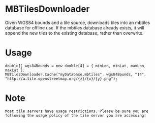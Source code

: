 # MBTilesDownloader
Given WGS84 bounds and a tile source, downloads tiles into an mbtiles database for offline use.
If the mbtiles database already exists, it will append the new tiles to the existing database, rather than overwrite.

# Usage

    double[] wgs84Bounds = new double[4] = { minLon, minLat, maxLon, maxLat };
    MBTilesDownloader.Cache("myDatabase.mbtiles", wgs84Bounds, "14", "http://a.tile.openstreetmap.org/{z}/{x}/{y}.png");

# Note

    Most tile servers have usage restrictions. Please be sure you are following the usage policy of the tile server you are accessing.